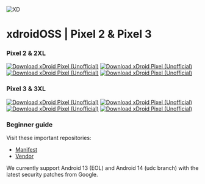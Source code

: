 ![XD](https://github.com/xdroid-oss/.github/raw/main/banner.png)
# xdroidOSS | Pixel 2 & Pixel 3

### Pixel 2 & 2XL
[![Download xDroid Pixel (Unofficial)](https://img.shields.io/sourceforge/dm/ar-build.svg)](https://sourceforge.net/projects/ar-build/files/latest/download) [![Download xDroid Pixel (Unofficial)](https://img.shields.io/sourceforge/dw/ar-build.svg)](https://sourceforge.net/projects/ar-build/files/latest/download) [![Download xDroid Pixel (Unofficial)](https://img.shields.io/sourceforge/dd/ar-build.svg)](https://sourceforge.net/projects/ar-build/files/latest/download) [![Download xDroid Pixel (Unofficial)](https://img.shields.io/sourceforge/dt/ar-build.svg)](https://sourceforge.net/projects/ar-build/files/latest/download)

### Pixel 3 & 3XL
[![Download xDroid Pixel (Unofficial)](https://img.shields.io/sourceforge/dm/sqrqzq-project/XDROID?color=%2332cd32)](https://sourceforge.net/projects/sqrqzq-project/files/XDROID) [![Download xDroid Pixel (Unofficial)](https://img.shields.io/sourceforge/dw/sqrqzq-project/XDROID?color=%2332cd32)](https://sourceforge.net/projects/sqrqzq-project/files/XDROID) [![Download xDroid Pixel (Unofficial)](https://img.shields.io/sourceforge/dd/sqrqzq-project/XDROID?color=%2332cd32)](https://sourceforge.net/projects/sqrqzq-project/files/XDROID) [![Download xDroid Pixel (Unofficial)](https://img.shields.io/sourceforge/dt/sqrqzq-project/XDROID?color=%2332cd32)](https://sourceforge.net/projects/sqrqzq-project/files/XDROID)

### Beginner guide

Visit these important repositories:

- [Manifest](https://github.com/xDroidOSS-Pixel/manifest)
- [Vendor](https://github.com/xDroidOSS-Pixel/vendor_xdroid)

We currently support Android 13 (EOL) and Android 14 (udc branch) with the latest security patches from Google.